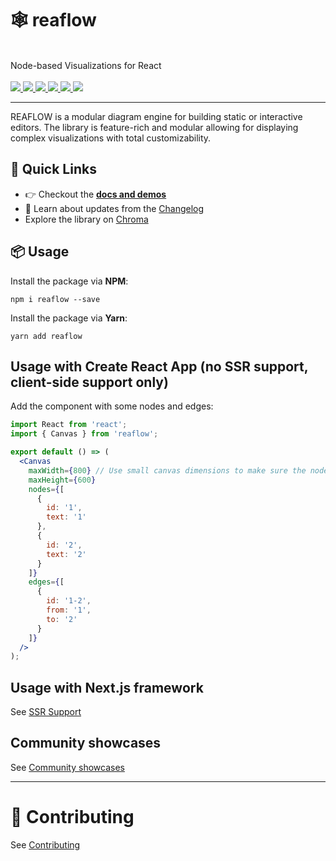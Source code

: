 <p align="center">
  <h1>🕸 reaflow</h1>
  <br />
  Node-based Visualizations for React
  <br /><br />
  <a href="https://github.com/reaviz/reaflow/workflows/build/">
    <img src="https://github.com/reaviz/reaflow/workflows/build/badge.svg?branch=master" />
  </a>
  <a href="https://npm.im/reaflow">
    <img src="https://img.shields.io/npm/v/reaflow.svg" />
  </a>
  <a href="https://npm.im/reaflow">
    <img src="https://badgen.net/npm/dw/reaflow" />
  </a>
  <a href="https://github.com/reaviz/reaflow/blob/master/LICENSE">
    <img src="https://badgen.now.sh/badge/license/apache2" />
  </a>
  <a href="https://bundlephobia.com/result?p=reaflow">
    <img src="https://badgen.net/bundlephobia/minzip/reaflow">
  </a>
  <a href="https://discord.gg/tt8wGExq35">
    <img src="https://img.shields.io/discord/773948315037073409?label=discord">
  </a>
</p>

---

REAFLOW is a modular diagram engine for building static or interactive editors. The library is feature-rich and modular allowing for displaying complex
visualizations with total customizability.

## 🚀 Quick Links

- :point_right: Checkout the [**docs and demos**](https://reaflow.dev)
- :newspaper: Learn about updates from the [Changelog](CHANGELOG.md)
- Explore the library on [Chroma](https://www.chromatic.com/library?appId=5f99ba42fe88ac0022fd1147)

## 📦 Usage

Install the package via **NPM**:

```
npm i reaflow --save
```

Install the package via **Yarn**:

```
yarn add reaflow
```

## Usage with Create React App (no SSR support, client-side support only)

Add the component with some nodes and edges:

```jsx
import React from 'react';
import { Canvas } from 'reaflow';

export default () => (
  <Canvas
    maxWidth={800} // Use small canvas dimensions to make sure the nodes appear on screen immediately
    maxHeight={600}
    nodes={[
      {
        id: '1',
        text: '1'
      },
      {
        id: '2',
        text: '2'
      }
    ]}
    edges={[
      {
        id: '1-2',
        from: '1',
        to: '2'
      }
    ]}
  />
);
```

## Usage with Next.js framework

See [SSR Support](https://reaflow.dev/?path=/story/docs-getting-started-ssr-support--page)

## Community showcases

See [Community showcases](https://reaflow.dev/?path=/story/docs-community--page)

---

# 🔭 Contributing

See [Contributing](https://reaflow.dev/?path=/story/docs-contributing--page)
